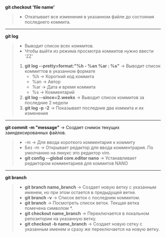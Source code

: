 __git checkout 'file name'__
> - Откатывает все изменения в указанном файле до состояния последнего коммита.
---
__git log__ 
> - Выводит список всех коммитов.
> - Чтобы выйти из режима просмотра коммитов нужно ввести 'ZZ'
> 1. __git log --pretty=format:"%h - %an %ar : %s"__ -> Выводит список коммиттов в указанном формате
>    - %h -> Короткий код коммита
>    - %an -> Автор
>    - %ar -> Дата и время коммита
>    - %s -> Комментарий
> 2. __git log --since=2.weeks__ -> Выводит список коммитов за последние 2 недели
> 3. __git log -p -2__ -> Показывает последние два коммита и их изменения
---
__git commit -m "message"__ -> Создает снимок текущих заиндексированных файлов.
> - -m -> Для ввода короткого комментария к коммиту
> - Без -m -> Открывает редактор для ввода комментрария. По умолчанию на линукс это редактор vim.
> - __git config --global core.editor nano__ -> Устанавливает редактором комментариев для коммитов NANO
---
__git branch__
> - __git branch name_branch__ -> Создает новую ветку с указанным именем, но при этом остается в предыдущей ветке.
> - __git branch -v__ -> Список веток с последним коммитом.
> - __git branch__ -> Посмотреть список веток. Текщая ветка помечена символом *.
> - __git checkout name_branch__ -> Переключается в локальном репозитории на указанную ветку.
> - __git checkout -b name_branch__ -> Создает новую сетку с указанным именем и сразу же переключается на новую ветку.